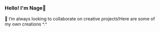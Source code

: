### Hello! I'm Nage👋
👯 I’m always looking to collaborate on creative projects!Here are some of my own creations ^.^


